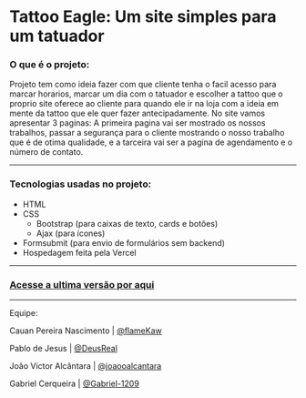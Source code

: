 # Tattoo Eagle: Um site simples para um tatuador

### O que é o projeto:

Projeto tem como ideia fazer com que cliente tenha o facil acesso para marcar horarios, marcar um dia com o tatuador e escolher a tattoo que o proprio site oferece ao cliente para quando ele ir na loja com a ideia em mente da tattoo que ele quer fazer antecipadamente. No site vamos apresentar 3 paginas: A primeira pagina vai ser mostrado os nossos trabalhos, passar a segurança para o cliente mostrando o nosso trabalho que é de otima qualidade, e a tarceira vai ser a pagina de agendamento e o número de contato.

---

### Tecnologias usadas no projeto:

- HTML
- CSS
  - Bootstrap (para caixas de texto, cards e botões)
  - Ajax (para ícones)
- Formsubmit (para envio de formulários sem backend)
- Hospedagem feita pela Vercel

---

### [Acesse a ultima versão por aqui](tattooeagle.vercel.app)

---

Equipe:

Cauan Pereira Nascimento | [@flameKaw](https://github.com/flamekaw)

Pablo de Jesus | [@DeusReal](https://github.com/DeusReal)

João Victor Alcântara | [@joaooalcantara](https://github.com/joaooalcantara)

Gabriel Cerqueira | [@Gabriel-1209](https://github.com/Gabriel-1209)
